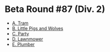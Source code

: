 # Beta Round #87 (Div. 2)

* [A. Tram][]
* [B. Little Pigs and Wolves][]
* [C. Party][]
* [D. Lawnmower][]
* [E. Plumber][]

[A. Tram]:                   http://codeforces.com/contest/116/problem/A
[B. Little Pigs and Wolves]: http://codeforces.com/contest/116/problem/B
[C. Party]:                  http://codeforces.com/contest/116/problem/C
[D. Lawnmower]:              http://codeforces.com/contest/116/problem/D
[E. Plumber]:                http://codeforces.com/contest/116/problem/E
